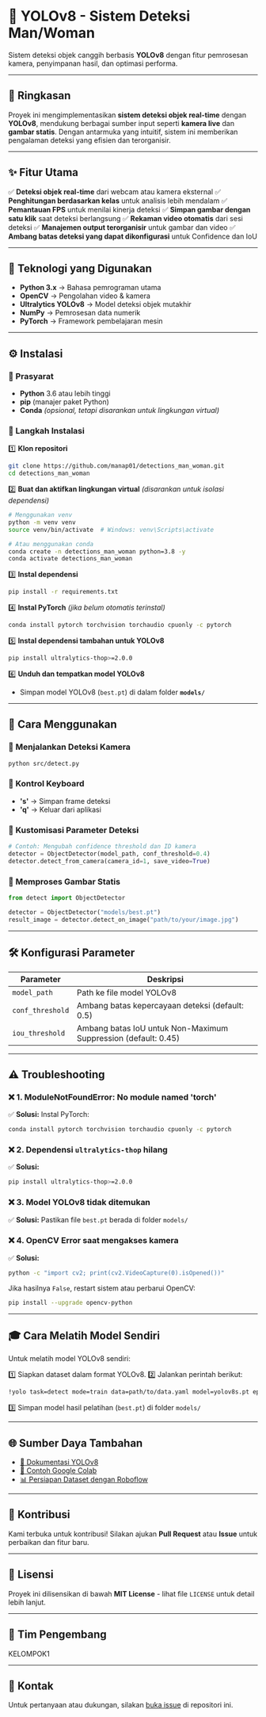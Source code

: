 # 🚀 YOLOv8 - Sistem Deteksi Man/Woman

Sistem deteksi objek canggih berbasis **YOLOv8** dengan fitur pemrosesan kamera, penyimpanan hasil, dan optimasi performa.

---

## 📌 Ringkasan
Proyek ini mengimplementasikan **sistem deteksi objek real-time** dengan **YOLOv8**, mendukung berbagai sumber input seperti **kamera live** dan **gambar statis**. Dengan antarmuka yang intuitif, sistem ini memberikan pengalaman deteksi yang efisien dan terorganisir.

---

## ✨ Fitur Utama

✅ **Deteksi objek real-time** dari webcam atau kamera eksternal
✅ **Penghitungan berdasarkan kelas** untuk analisis lebih mendalam
✅ **Pemantauan FPS** untuk menilai kinerja deteksi
✅ **Simpan gambar dengan satu klik** saat deteksi berlangsung
✅ **Rekaman video otomatis** dari sesi deteksi
✅ **Manajemen output terorganisir** untuk gambar dan video
✅ **Ambang batas deteksi yang dapat dikonfigurasi** untuk Confidence dan IoU

---

## 🔧 Teknologi yang Digunakan

- **Python 3.x** → Bahasa pemrograman utama
- **OpenCV** → Pengolahan video & kamera
- **Ultralytics YOLOv8** → Model deteksi objek mutakhir
- **NumPy** → Pemrosesan data numerik
- **PyTorch** → Framework pembelajaran mesin

---

## ⚙️ Instalasi

### 📌 Prasyarat
- **Python** 3.6 atau lebih tinggi
- **pip** (manajer paket Python)
- **Conda** *(opsional, tetapi disarankan untuk lingkungan virtual)*

### 🔹 Langkah Instalasi

1️⃣ **Klon repositori**
```bash
git clone https://github.com/manap01/detections_man_woman.git
cd detections_man_woman
```

2️⃣ **Buat dan aktifkan lingkungan virtual** *(disarankan untuk isolasi dependensi)*
```bash
# Menggunakan venv
python -m venv venv
source venv/bin/activate  # Windows: venv\Scripts\activate

# Atau menggunakan conda
conda create -n detections_man_woman python=3.8 -y
conda activate detections_man_woman
```

3️⃣ **Instal dependensi**
```bash
pip install -r requirements.txt
```

4️⃣ **Instal PyTorch** *(jika belum otomatis terinstal)*
```bash
conda install pytorch torchvision torchaudio cpuonly -c pytorch
```

5️⃣ **Instal dependensi tambahan untuk YOLOv8**
```bash
pip install ultralytics-thop>=2.0.0
```

6️⃣ **Unduh dan tempatkan model YOLOv8**
- Simpan model YOLOv8 (`best.pt`) di dalam folder **`models/`**

---

## 🚀 Cara Menggunakan

### 🔹 Menjalankan Deteksi Kamera
```bash
python src/detect.py
```

### 🔹 Kontrol Keyboard
- **'s'** → Simpan frame deteksi
- **'q'** → Keluar dari aplikasi

### 🔹 Kustomisasi Parameter Deteksi
```python
# Contoh: Mengubah confidence threshold dan ID kamera
detector = ObjectDetector(model_path, conf_threshold=0.4)
detector.detect_from_camera(camera_id=1, save_video=True)
```

### 🔹 Memproses Gambar Statis
```python
from detect import ObjectDetector

detector = ObjectDetector("models/best.pt")
result_image = detector.detect_on_image("path/to/your/image.jpg")
```

---

## 🛠️ Konfigurasi Parameter

| Parameter         | Deskripsi |
|------------------|-----------|
| `model_path`     | Path ke file model YOLOv8 |
| `conf_threshold` | Ambang batas kepercayaan deteksi (default: 0.5) |
| `iou_threshold`  | Ambang batas IoU untuk Non-Maximum Suppression (default: 0.45) |

---

## ⚠️ Troubleshooting

### ❌ **1. ModuleNotFoundError: No module named 'torch'**
✅ **Solusi:** Instal PyTorch:
```bash
conda install pytorch torchvision torchaudio cpuonly -c pytorch
```

### ❌ **2. Dependensi `ultralytics-thop` hilang**
✅ **Solusi:**
```bash
pip install ultralytics-thop>=2.0.0
```

### ❌ **3. Model YOLOv8 tidak ditemukan**
✅ **Solusi:** Pastikan file `best.pt` berada di folder `models/`

### ❌ **4. OpenCV Error saat mengakses kamera**
✅ **Solusi:**
```bash
python -c "import cv2; print(cv2.VideoCapture(0).isOpened())"
```
Jika hasilnya `False`, restart sistem atau perbarui OpenCV:
```bash
pip install --upgrade opencv-python
```

---

## 🎓 Cara Melatih Model Sendiri

Untuk melatih model YOLOv8 sendiri:

1️⃣ Siapkan dataset dalam format YOLOv8.
2️⃣ Jalankan perintah berikut:
```bash
!yolo task=detect mode=train data=path/to/data.yaml model=yolov8s.pt epochs=100 imgsz=640
```
3️⃣ Simpan model hasil pelatihan (`best.pt`) di folder `models/`

---

## 🌐 Sumber Daya Tambahan
- [📖 Dokumentasi YOLOv8](https://docs.ultralytics.com/)
- [🔬 Contoh Google Colab](https://colab.research.google.com/github/ultralytics/yolov8/blob/main/examples/tutorial.ipynb)
- [📊 Persiapan Dataset dengan Roboflow](https://roboflow.com/)

---

## 🤝 Kontribusi
Kami terbuka untuk kontribusi! Silakan ajukan **Pull Request** atau **Issue** untuk perbaikan dan fitur baru.

---

## 📝 Lisensi
Proyek ini dilisensikan di bawah **MIT License** - lihat file `LICENSE` untuk detail lebih lanjut.

---

## 👥 Tim Pengembang

KELOMPOK1

---

## 📩 Kontak
Untuk pertanyaan atau dukungan, silakan [buka issue]([https://github.com/yourusername/yolov8-object-detection/issues](https://github.com/manap01/detections_man_woman/issues/1)) di repositori ini.

